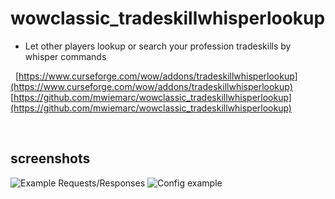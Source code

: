 # wowclassic_tradeskillwhisperlookup

* Let other players lookup or search your profession tradeskills by whisper commands

&nbsp;
[https://www.curseforge.com/wow/addons/tradeskillwhisperlookup](https://www.curseforge.com/wow/addons/tradeskillwhisperlookup)
[https://github.com/mwiemarc/wowclassic_tradeskillwhisperlookup](https://github.com/mwiemarc/wowclassic_tradeskillwhisperlookup)

&nbsp;
&nbsp;

## screenshots

![Example Requests/Responses](https://i.imgur.com/clyrzmQ.jpg "Request/Response examples")
![Config example](https://i.imgur.com/zIxD2Wc.jpg "Config example")
